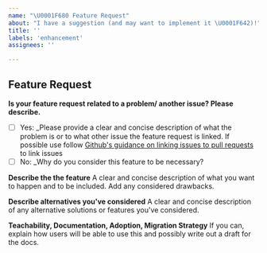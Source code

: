 ```yaml
---
name: "\U0001F680 Feature Request"
about: "I have a suggestion (and may want to implement it \U0001F642)!"
title: ''
labels: 'enhancement'
assignees: ''

---
```


## Feature Request

<!-- Only create a feature request after discussing on mxlpy discussion forum. A feature report should only be filled for concise, concrete deliverables. Simple suggestions or general features, like "implementing structural identifiability method" should be addressed on the discussion forum and no feature request should be created. Before creating a feature request, check if there is already an open issue about the feature.-->

**Is your feature request related to a problem/ another issue? Please describe.**
- [ ] Yes: _Please provide a clear and concise description of what the problem is or to what other issue the feature request is linked. If possible use follow [Github's guidance on linking issues to pull requests](https://docs.github.com/en/issues/tracking-your-work-with-issues/linking-a-pull-request-to-an-issue) to link issues
- [ ] No: _Why do you consider this feature to be necessary?

**Describe the the feature**
A clear and concise description of what you want to happen and to be included. Add any considered drawbacks.

**Describe alternatives you've considered**
A clear and concise description of any alternative solutions or features you've considered.

**Teachability, Documentation, Adoption, Migration Strategy**
If you can, explain how users will be able to use this and possibly write out a draft for the docs.
